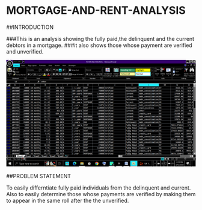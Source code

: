 # MORTGAGE-AND-RENT-ANALYSIS

##INTRODUCTION

###This is an analysis showing  the fully paid,the delinquent and the current debtors in a mortgage.
###it also shows those whose payment are verified and unverified.


![](mortgage&rent.png)

##PROBLEM STATEMENT

To easily differntiate fully paid individuals from the delinquent and current.
Also to easily determine those whose payments are verified by making them to appear in the same roll after the the unverified.
